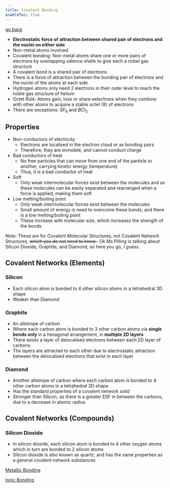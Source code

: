 ```yaml
---
title: Covalent Bonding
enableToc: true
---
```


[go back](Subjects/Chemistry.md)

- **Electrostatic force of attraction between shared pair of electrons and the nuclei on either side**
- Non-metal atoms involved
- Covalent bonding: Non-metal atoms share one or more pairs of electrons by overlapping valence shells to give each a nobel gas structure
- A covalent bond is a shared pair of electrons
- There is a force of attraction between the bonding pair of electrons and the nuclei of the atoms at each side
- Hydrogen atoms only need 2 electrons in their outer level to reach the noble gas structure of helium
- Octet Rule: Atoms gain, lose or share eelectrons when they combine with other atoms to acquire a stable octet (8) of electrons
- There are exceptions: $SF_6$ and $BCl_3$ 

## Properties
- Non-conductors of electricity
	- Electrons are localised in the electron cloud or as bonding pairs
	- Therefore, they are immobile, and cannot conduct charge
- Bad conductors of heat
	- No free particles that can move from one end of the particle to another, carrying kinetic energy (temperature)
	- Thus, it is a bad conductor of heat
- Soft
	- Only weak intermolecular forces exist between the molecules and so these molecules can be easily separated and rearranged when a force is applied, making them soft
- Low melting/boiling point
	- Only weak intermolecular forces exist between the molecules
	- Small amount of energy is need to overcome these bonds, and there is a low melting/boiling point
	- These increase with molecular size, which increases the strength of the bonds

Note: These are for Covalent Molecular Structures, not Covalent Network Structures, ~~which you do not need to know .~~
Ok Ms Pilling is talking about Silicon Dioxide, Graphite, and Diamond, so here you go, I guess.

## Covalent Networks (Elements)

### Silicon
- Each silicon atom is bonded to 4 other silicon atoms in a tetrahedral 3D shape
- Weaker than Diamond

### Graphite
- An allotrope of carbon
- Where each carbon atom is bonded to 3 other carbon atoms via **single bonds only** in a hexagonal arrangement, in **multiple 2D layers**
- There exists a layer of delocalised electrons between each 2D layer of carbons
- The layers are attracted to each other due to electrostatic attraction between the delocalised electrons that exist in each layer

### Diamond
- Another allotrope of carbon where each carbon atom is bonded to 4 other carbon atoms in a tetrahedral 3D shape
- Has the standard properties of a covalent network solid
- Stronger than Silicon, as there is a greater ESF in between the carbons, due to a decrease in atomic radius

## Covalent Networks (Compounds)

### Silicon Dioxide
- In silicon dioxide, each silicon atom is bonded to 4 other oxygen atoms which in turn are bonded to 2 silicon atoms
- Silicon dioxide is also known as quartz, and has the same properties as a general covalent network substances


[Metallic Bonding](11Chemistry/metal.md)

[Ionic Bonding](11Chemistry/ionic.md)
